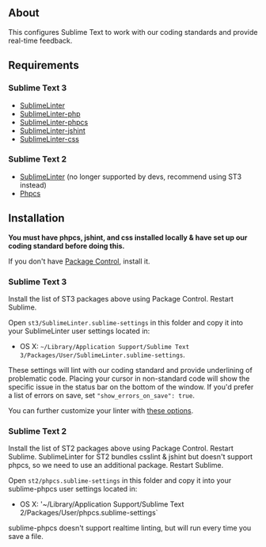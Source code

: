 ## About

This configures Sublime Text to work with our coding standards and provide real-time feedback.

## Requirements

### Sublime Text 3
- [SublimeLinter](https://github.com/SublimeLinter/SublimeLinter3)
- [SublimeLinter-php](https://github.com/SublimeLinter/SublimeLinter-php)
- [SublimeLinter-phpcs](https://github.com/SublimeLinter/SublimeLinter-phpcs)
- [SublimeLinter-jshint](https://github.com/SublimeLinter/SublimeLinter-jshint)
- [SublimeLinter-css](https://github.com/SublimeLinter/SublimeLinter-csslint)

### Sublime Text 2
- [SublimeLinter](https://github.com/SublimeLinter/SublimeLinter-for-ST2) (no longer supported by devs, recommend using ST3 instead)
- [Phpcs](https://github.com/benmatselby/sublime-phpcs)

## Installation

**You must have phpcs, jshint, and css installed locally & have set up our coding standard before doing this.**

If you don't have [Package Control](https://sublime.wbond.net/), install it.

### Sublime Text 3

Install the list of ST3 packages above using Package Control. Restart Sublime.

Open `st3/SublimeLinter.sublime-settings` in this folder and copy it into your SublimeLinter user settings located in:
* OS X: `~/Library/Application Support/Sublime Text 3/Packages/User/SublimeLinter.sublime-settings`.

These settings will lint with our coding standard and provide underlining of problematic code. Placing your cursor in non-standard code will show the specific issue in the status bar on the bottom of the window. If you'd prefer a list of errors on save, set `"show_errors_on_save": true`.

You can further customize your linter with [these options](http://sublimelinter.readthedocs.org/en/latest/global_settings.html).

### Sublime Text 2

Install the list of ST2 packages above using Package Control. Restart Sublime. SublimeLinter for ST2 bundles csslint & jshint but doesn't support phpcs, so we need to use an additional package. Restart Sublime.

Open `st2/phpcs.sublime-settings` in this folder and copy it into your sublime-phpcs user settings located in:
* OS X: '~/Library/Application Support/Sublime Text 2/Packages/User/phpcs.sublime-settings`

sublime-phpcs doesn't support realtime linting, but will run every time you save a file.
